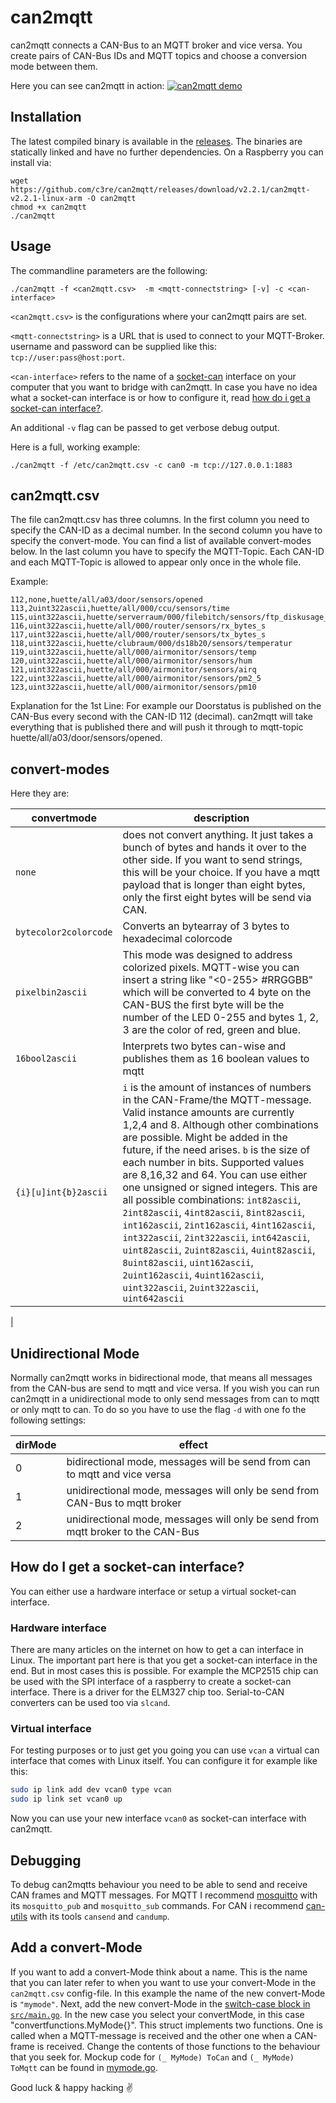 # can2mqtt
can2mqtt connects a CAN-Bus to an MQTT broker and vice versa. You create pairs of CAN-Bus IDs and MQTT topics and choose a conversion mode between them. 

Here you can see can2mqtt in action:
[![can2mqtt demo](screenshot.png)](https://asciinema.org/a/542608?autoplay=1)

## Installation
The latest compiled binary is available in the [releases](https://github.com/c3re/can2mqtt/releases/latest).
The binaries are statically linked and have no further dependencies. On a Raspberry you can install via:
```
wget https://github.com/c3re/can2mqtt/releases/download/v2.2.1/can2mqtt-v2.2.1-linux-arm -O can2mqtt
chmod +x can2mqtt
./can2mqtt
```

## Usage
The commandline parameters are the following:
 ```
 ./can2mqtt -f <can2mqtt.csv>  -m <mqtt-connectstring> [-v] -c <can-interface>
 ```
 
`<can2mqtt.csv>` is the configurations where your can2mqtt pairs are set.

`<mqtt-connectstring>` is a URL that is used to connect to your MQTT-Broker. username and password can be supplied like this: `tcp://user:pass@host:port`.

`<can-interface>` refers to the name of a [socket-can](https://www.kernel.org/doc/html/next/networking/can.html) interface on your computer that you want to bridge with can2mqtt. In case you have no idea what a socket-can interface is or how to configure it, read [how do i get a socket-can interface?](#how-do-i-get-a-socket-can-interface).

An additional `-v` flag can be passed to get verbose debug output.

Here is a full, working example:
```
./can2mqtt -f /etc/can2mqtt.csv -c can0 -m tcp://127.0.0.1:1883
```
## can2mqtt.csv
The file can2mqtt.csv has three columns. In the first column you need to specify the CAN-ID as a decimal number. In the second column you have to specify the convert-mode. You can find a list of available convert-modes below. In the last column you have to specify the MQTT-Topic. Each CAN-ID and each MQTT-Topic is allowed to appear only once in the whole file.

Example:
```
112,none,huette/all/a03/door/sensors/opened
113,2uint322ascii,huette/all/000/ccu/sensors/time
115,uint322ascii,huette/serverraum/000/filebitch/sensors/ftp_diskusage_percent
116,uint322ascii,huette/all/000/router/sensors/rx_bytes_s
117,uint322ascii,huette/all/000/router/sensors/tx_bytes_s
118,uint322ascii,huette/clubraum/000/ds18b20/sensors/temperatur
119,uint322ascii,huette/all/000/airmonitor/sensors/temp
120,uint322ascii,huette/all/000/airmonitor/sensors/hum
121,uint322ascii,huette/all/000/airmonitor/sensors/airq
122,uint322ascii,huette/all/000/airmonitor/sensors/pm2_5
123,uint322ascii,huette/all/000/airmonitor/sensors/pm10
```

Explanation for the 1st Line: For example our Doorstatus is published on the CAN-Bus every second with the CAN-ID 112 (decimal). can2mqtt will take everything that is published there and will push it through to mqtt-topic huette/all/a03/door/sensors/opened.

## convert-modes
Here they are:

| convertmode           | description                                                                                                                                                                                                                                                                                                                                                                                                                                                                                                                                                                                                                                                                                                               |
|-----------------------|---------------------------------------------------------------------------------------------------------------------------------------------------------------------------------------------------------------------------------------------------------------------------------------------------------------------------------------------------------------------------------------------------------------------------------------------------------------------------------------------------------------------------------------------------------------------------------------------------------------------------------------------------------------------------------------------------------------------------|
| `none`                | does not convert anything. It just takes a bunch of bytes and hands it over to the other side. If you want to send strings, this will be your choice. If you have a mqtt payload that is longer than eight bytes, only the first eight bytes will be send via CAN.                                                                                                                                                                                                                                                                                                                                                                                                                                                        |
| `bytecolor2colorcode` | Converts an bytearray of 3 bytes to hexadecimal colorcode                                                                                                                                                                                                                                                                                                                                                                                                                                                                                                                                                                                                                                                                 |
| `pixelbin2ascii`      | This mode was designed to address colorized pixels. MQTT-wise you can insert a string like "<0-255> #RRGGBB" which will be converted to 4 byte on the CAN-BUS the first byte will be the number of the LED 0-255 and bytes 1, 2, 3 are the color of red, green and blue.                                                                                                                                                                                                                                                                                                                                                                                                                                                  |
| `16bool2ascii`        | Interprets two bytes can-wise and publishes them as 16 boolean values to mqtt                                                                                                                                                                                                                                                                                                                                                                                                                                                                                                                                                                                                                                             |
| `{i}[u]int{b}2ascii`  | `i` is the amount of instances of numbers in the CAN-Frame/the MQTT-message. Valid instance amounts are currently 1,2,4 and 8. Although other combinations are possible. Might be added in the future, if the need arises. `b` is the size of each number in bits. Supported values are 8,16,32 and 64. You can use either one unsigned or signed integers. This are all possible combinations:  `int82ascii`, `2int82ascii`, `4int82ascii`, `8int82ascii`, `int162ascii`, `2int162ascii`, `4int162ascii`, `int322ascii`, `2int322ascii`, `int642ascii`, `uint82ascii`, `2uint82ascii`, `4uint82ascii`, `8uint82ascii`, `uint162ascii`, `2uint162ascii`, `4uint162ascii`, `uint322ascii`, `2uint322ascii`, `uint642ascii` |
|


## Unidirectional Mode
Normally can2mqtt works in bidirectional mode, that means all messages from the CAN-bus are send to mqtt and vice versa. If you wish you can run can2mqtt in a unidirectional mode to only send messages from can to mqtt or only mqtt to can. To do so you have to use the flag `-d` with one fo the following settings:

| dirMode | effect                                                                          |
|---------|---------------------------------------------------------------------------------|
| 0       | bidirectional mode, messages will be send from can to mqtt and vice versa       |
| 1       | unidirectional mode, messages will only be send from CAN-Bus to mqtt broker     |
| 2       | unidirectional mode, messages will only be send from mqtt broker to the CAN-Bus |
## How do I get a socket-can interface?
You can either use a hardware interface or setup a virtual socket-can interface.
### Hardware interface
There are many articles on the internet on how to get a can interface in Linux. The important part here is that you get a socket-can interface in the end. But in most cases this is possible. For example the MCP2515 chip can be used with the SPI interface of a raspberry to create a socket-can interface. There is a driver for the ELM327 chip too. Serial-to-CAN converters can be used too via `slcand`.
### Virtual interface
For testing purposes or to just get you going you can use `vcan` a virtual can interface that comes with Linux itself. You can configure it for example like this:
```bash
sudo ip link add dev vcan0 type vcan
sudo ip link set vcan0 up
```
Now you can use your new interface `vcan0` as socket-can interface with can2mqtt.

## Debugging
To debug can2mqtts behaviour you need to be able to send and receive CAN frames and MQTT messages. For MQTT I recommend [mosquitto](https://mosquitto.org/) with its `mosquitto_pub` and `mosquitto_sub` commands. For CAN i recommend [can-utils]() with its tools `cansend` and `candump`.
## Add a convert-Mode

If you want to add a convert-Mode think about a name. This is the name that you can later refer to when you want to
use your convert-Mode in the `can2mqtt.csv` config-file. In this example the name of the new convert-Mode is `"mymode"`.
Next, add the new convert-Mode in the [switch-case block in `src/main.go`](./src/main.go#L247). In the new case you select your convertMode, in this case "convertfunctions.MyMode{}". This struct implements two functions. One is called when a MQTT-message is received and the other one when a CAN-frame is
received. Change the contents of those functions to the behaviour that you seek for. Mockup code for `(_ MyMode) ToCan` and
`(_ MyMode) ToMqtt` can be found in [mymode.go](./src/mymode.go). 

Good luck & happy hacking ✌